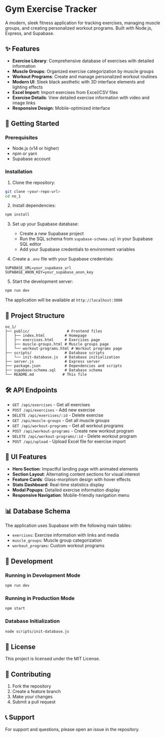 # Gym Exercise Tracker

A modern, sleek fitness application for tracking exercises, managing muscle groups, and creating personalized workout programs. Built with Node.js, Express, and Supabase.

## ✨ Features

- **Exercise Library**: Comprehensive database of exercises with detailed information
- **Muscle Groups**: Organized exercise categorization by muscle groups
- **Workout Programs**: Create and manage personalized workout routines
- **Modern UI**: Sleek black aesthetic with 3D interface elements and lighting effects
- **Excel Import**: Import exercises from Excel/CSV files
- **Exercise Details**: View detailed exercise information with video and image links
- **Responsive Design**: Mobile-optimized interface

## 🚀 Getting Started

### Prerequisites

- Node.js (v14 or higher)
- npm or yarn
- Supabase account

### Installation

1. Clone the repository:
```bash
git clone <your-repo-url>
cd no_1
```

2. Install dependencies:
```bash
npm install
```

3. Set up your Supabase database:
   - Create a new Supabase project
   - Run the SQL schema from `supabase-schema.sql` in your Supabase SQL editor
   - Add your Supabase credentials to environment variables

4. Create a `.env` file with your Supabase credentials:
```env
SUPABASE_URL=your_supabase_url
SUPABASE_ANON_KEY=your_supabase_anon_key
```

5. Start the development server:
```bash
npm run dev
```

The application will be available at `http://localhost:3000`

## 📁 Project Structure

```
no_1/
├── public/                 # Frontend files
│   ├── index.html         # Homepage
│   ├── exercises.html     # Exercises page
│   ├── muscle-groups.html # Muscle groups page
│   └── workout-programs.html # Workout programs page
├── scripts/               # Database scripts
│   └── init-database.js   # Database initialization
├── server.js              # Express server
├── package.json           # Dependencies and scripts
├── supabase-schema.sql    # Database schema
└── README.md             # This file
```

## 🛠️ API Endpoints

- `GET /api/exercises` - Get all exercises
- `POST /api/exercises` - Add new exercise
- `DELETE /api/exercises/:id` - Delete exercise
- `GET /api/muscle-groups` - Get all muscle groups
- `GET /api/workout-programs` - Get all workout programs
- `POST /api/workout-programs` - Create new workout program
- `DELETE /api/workout-programs/:id` - Delete workout program
- `POST /api/upload` - Upload Excel file for exercise import

## 🎨 UI Features

- **Hero Section**: Impactful landing page with animated elements
- **Section Layout**: Alternating content sections for visual interest
- **Feature Cards**: Glass-morphism design with hover effects
- **Stats Dashboard**: Real-time statistics display
- **Modal Popups**: Detailed exercise information display
- **Responsive Navigation**: Mobile-friendly navigation menu

## 📊 Database Schema

The application uses Supabase with the following main tables:
- `exercises`: Exercise information with links and media
- `muscle_groups`: Muscle group categorization
- `workout_programs`: Custom workout programs

## 🔧 Development

### Running in Development Mode
```bash
npm run dev
```

### Running in Production Mode
```bash
npm start
```

### Database Initialization
```bash
node scripts/init-database.js
```

## 📝 License

This project is licensed under the MIT License.

## 🤝 Contributing

1. Fork the repository
2. Create a feature branch
3. Make your changes
4. Submit a pull request

## 📞 Support

For support and questions, please open an issue in the repository. 